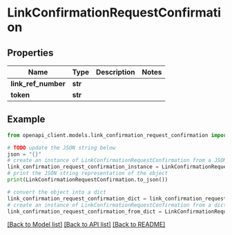 # LinkConfirmationRequestConfirmation


## Properties

Name | Type | Description | Notes
------------ | ------------- | ------------- | -------------
**link_ref_number** | **str** |  | 
**token** | **str** |  | 

## Example

```python
from openapi_client.models.link_confirmation_request_confirmation import LinkConfirmationRequestConfirmation

# TODO update the JSON string below
json = "{}"
# create an instance of LinkConfirmationRequestConfirmation from a JSON string
link_confirmation_request_confirmation_instance = LinkConfirmationRequestConfirmation.from_json(json)
# print the JSON string representation of the object
print(LinkConfirmationRequestConfirmation.to_json())

# convert the object into a dict
link_confirmation_request_confirmation_dict = link_confirmation_request_confirmation_instance.to_dict()
# create an instance of LinkConfirmationRequestConfirmation from a dict
link_confirmation_request_confirmation_from_dict = LinkConfirmationRequestConfirmation.from_dict(link_confirmation_request_confirmation_dict)
```
[[Back to Model list]](../README.md#documentation-for-models) [[Back to API list]](../README.md#documentation-for-api-endpoints) [[Back to README]](../README.md)


